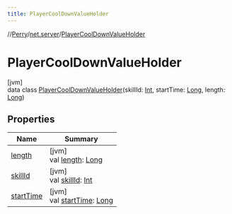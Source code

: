 ```yaml
---
title: PlayerCoolDownValueHolder
---
```

//[Perry](../../../index.html)/[net.server](../index.html)/[PlayerCoolDownValueHolder](index.html)



# PlayerCoolDownValueHolder



[jvm]\
data class [PlayerCoolDownValueHolder](index.html)(skillId: [Int](https://kotlinlang.org/api/latest/jvm/stdlib/kotlin/-int/index.html), startTime: [Long](https://kotlinlang.org/api/latest/jvm/stdlib/kotlin/-long/index.html), length: [Long](https://kotlinlang.org/api/latest/jvm/stdlib/kotlin/-long/index.html))



## Properties


| Name | Summary |
|---|---|
| [length](length.html) | [jvm]<br>val [length](length.html): [Long](https://kotlinlang.org/api/latest/jvm/stdlib/kotlin/-long/index.html) |
| [skillId](skill-id.html) | [jvm]<br>val [skillId](skill-id.html): [Int](https://kotlinlang.org/api/latest/jvm/stdlib/kotlin/-int/index.html) |
| [startTime](start-time.html) | [jvm]<br>val [startTime](start-time.html): [Long](https://kotlinlang.org/api/latest/jvm/stdlib/kotlin/-long/index.html) |

